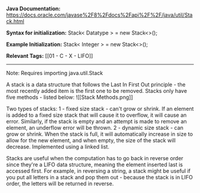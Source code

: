 
**Java Documentation:** https://docs.oracle.com/javase%2F8%2Fdocs%2Fapi%2F%2F/java/util/Stack.html

**Syntax for initialization:** Stack< Datatype > = new Stack<>();

**Example Initialization:** Stack< Integer > = new Stack<>();

**Relevant Tags:** [[01 - C - X - LIFO]]

-----

Note: Requires importing java.util.Stack

A stack is a data structure that follows the Last In First Out principle - the most recently added item is the first one to be removed.
Stacks only have five methods - listed below:
![[Stack Methods.png]]

Two types of stacks:
1 - fixed size stack - can't grow or shrink. If an element is added to a fixed size stack that will cause it to overflow, it will cause an error. Similarly, if the stack is empty and an attempt is made to remove an element, an underflow error will be thrown.
2 - dynamic size stack - can grow or shrink. When the stack is full, it will automatically increase in size to allow for the new element, and when empty, the size of the stack will decrease. Implemented using a linked list.

Stacks are useful when the computation has to go back in reverse order since they're a LIFO data structure, meaning the element inserted last is accessed first. For example, in reversing a string, a stack might be useful if you put all letters in a stack and pop them out - because the stack is in LIFO order, the letters will be returned in reverse.

